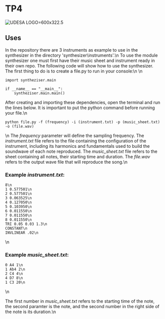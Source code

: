 # TP4
![UDESA LOGO](https://user-images.githubusercontent.com/101142182/177570532-6c64a0f6-4c89-4ffd-a214-95629d620ab9.png)=600x322.5
## Uses
In the repository there are 3 instruments as example to use in the synthesizer in the directory 'synthesizer\instruments'.\n
To use the module synthesizer one must first have their music sheet and instrument ready in their own repo. The following code will show how to use the synthesizer. The first thing to do is to create a file.py to run in your console:\n
\n
```
import syntheziser.main

if __name__ == "__main__":
    syntheziser.main.main()
```
After creating and importing these dependencies, open the terminal and run the lines below. It is important to put the python command before running your file.\n
```
python file.py -f (frequency) -i (instrument.txt) -p (music_sheet.txt) -o (file.wav)
```
\n
The *frequency* parameter will define the sampling frequency. The *instrument.txt* file refers to the file containing the configuration of the instrument, including its harmonics and fundamentals used to build the soundwave of each note reproduced. The *music_sheet.txt* file refers to the sheet containing all notes, their starting time and duration. The *file.wav* refers to the output wave file that will reproduce the song.\n
### Example *instrument.txt*:
```
8\n
1 0.577501\n
2 0.577501\n
3 0.063525\n
4 0.127050\n
5 0.103950\n
6 0.011550\n
7 0.011550\n
8 0.011550\n
TRI 0.05 0.03 1.3\n
CONSTANT\n
INVLINEAR .02\n
```
\n
### Example *music_sheet.txt*:
```
0 A4 1\n
1 Ab4 2\n
2 C4 4\n
4 D7 8\n
1 C3 20\n
```
\n

The first number in *music_sheet.txt* refers to the starting time of the note, the second paramter is the note, and the second number in the right side of the note is its duration.\n




